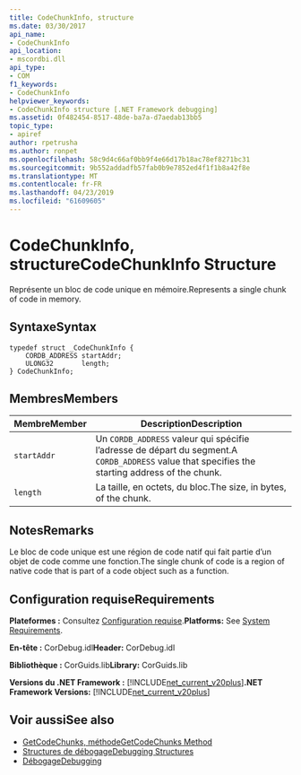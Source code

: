 ```yaml
---
title: CodeChunkInfo, structure
ms.date: 03/30/2017
api_name:
- CodeChunkInfo
api_location:
- mscordbi.dll
api_type:
- COM
f1_keywords:
- CodeChunkInfo
helpviewer_keywords:
- CodeChunkInfo structure [.NET Framework debugging]
ms.assetid: 0f482454-8517-48de-ba7a-d7aedab13bb5
topic_type:
- apiref
author: rpetrusha
ms.author: ronpet
ms.openlocfilehash: 58c9d4c66af0bb9f4e66d17b18ac78ef8271bc31
ms.sourcegitcommit: 9b552addadfb57fab0b9e7852ed4f1f1b8a42f8e
ms.translationtype: MT
ms.contentlocale: fr-FR
ms.lasthandoff: 04/23/2019
ms.locfileid: "61609605"
---
```

# <a name="codechunkinfo-structure"></a><span data-ttu-id="a13ab-102">CodeChunkInfo, structure</span><span class="sxs-lookup"><span data-stu-id="a13ab-102">CodeChunkInfo Structure</span></span>

<span data-ttu-id="a13ab-103">Représente un bloc de code unique en mémoire.</span><span class="sxs-lookup"><span data-stu-id="a13ab-103">Represents a single chunk of code in memory.</span></span>  
  
## <a name="syntax"></a><span data-ttu-id="a13ab-104">Syntaxe</span><span class="sxs-lookup"><span data-stu-id="a13ab-104">Syntax</span></span>  
  
```  
typedef struct _CodeChunkInfo {  
    CORDB_ADDRESS startAddr;  
    ULONG32       length;  
} CodeChunkInfo;  
```  
  
## <a name="members"></a><span data-ttu-id="a13ab-105">Membres</span><span class="sxs-lookup"><span data-stu-id="a13ab-105">Members</span></span>  
  
|<span data-ttu-id="a13ab-106">Membre</span><span class="sxs-lookup"><span data-stu-id="a13ab-106">Member</span></span>|<span data-ttu-id="a13ab-107">Description</span><span class="sxs-lookup"><span data-stu-id="a13ab-107">Description</span></span>|  
|------------|-----------------|  
|`startAddr`|<span data-ttu-id="a13ab-108">Un `CORDB_ADDRESS` valeur qui spécifie l’adresse de départ du segment.</span><span class="sxs-lookup"><span data-stu-id="a13ab-108">A `CORDB_ADDRESS` value that specifies the starting address of the chunk.</span></span>|  
|`length`|<span data-ttu-id="a13ab-109">La taille, en octets, du bloc.</span><span class="sxs-lookup"><span data-stu-id="a13ab-109">The size, in bytes, of the chunk.</span></span>|  
  
## <a name="remarks"></a><span data-ttu-id="a13ab-110">Notes</span><span class="sxs-lookup"><span data-stu-id="a13ab-110">Remarks</span></span>  
 <span data-ttu-id="a13ab-111">Le bloc de code unique est une région de code natif qui fait partie d’un objet de code comme une fonction.</span><span class="sxs-lookup"><span data-stu-id="a13ab-111">The single chunk of code is a region of native code that is part of a code object such as a function.</span></span>  
  
## <a name="requirements"></a><span data-ttu-id="a13ab-112">Configuration requise</span><span class="sxs-lookup"><span data-stu-id="a13ab-112">Requirements</span></span>  
 <span data-ttu-id="a13ab-113">**Plateformes :** Consultez [Configuration requise](../../../../docs/framework/get-started/system-requirements.md).</span><span class="sxs-lookup"><span data-stu-id="a13ab-113">**Platforms:** See [System Requirements](../../../../docs/framework/get-started/system-requirements.md).</span></span>  
  
 <span data-ttu-id="a13ab-114">**En-tête :** CorDebug.idl</span><span class="sxs-lookup"><span data-stu-id="a13ab-114">**Header:** CorDebug.idl</span></span>  
  
 <span data-ttu-id="a13ab-115">**Bibliothèque :** CorGuids.lib</span><span class="sxs-lookup"><span data-stu-id="a13ab-115">**Library:** CorGuids.lib</span></span>  
  
 <span data-ttu-id="a13ab-116">**Versions du .NET Framework :** [!INCLUDE[net_current_v20plus](../../../../includes/net-current-v20plus-md.md)]</span><span class="sxs-lookup"><span data-stu-id="a13ab-116">**.NET Framework Versions:** [!INCLUDE[net_current_v20plus](../../../../includes/net-current-v20plus-md.md)]</span></span>  
  
## <a name="see-also"></a><span data-ttu-id="a13ab-117">Voir aussi</span><span class="sxs-lookup"><span data-stu-id="a13ab-117">See also</span></span>

- [<span data-ttu-id="a13ab-118">GetCodeChunks, méthode</span><span class="sxs-lookup"><span data-stu-id="a13ab-118">GetCodeChunks Method</span></span>](../../../../docs/framework/unmanaged-api/debugging/icordebugcode2-getcodechunks-method.md)
- [<span data-ttu-id="a13ab-119">Structures de débogage</span><span class="sxs-lookup"><span data-stu-id="a13ab-119">Debugging Structures</span></span>](../../../../docs/framework/unmanaged-api/debugging/debugging-structures.md)
- [<span data-ttu-id="a13ab-120">Débogage</span><span class="sxs-lookup"><span data-stu-id="a13ab-120">Debugging</span></span>](../../../../docs/framework/unmanaged-api/debugging/index.md)

